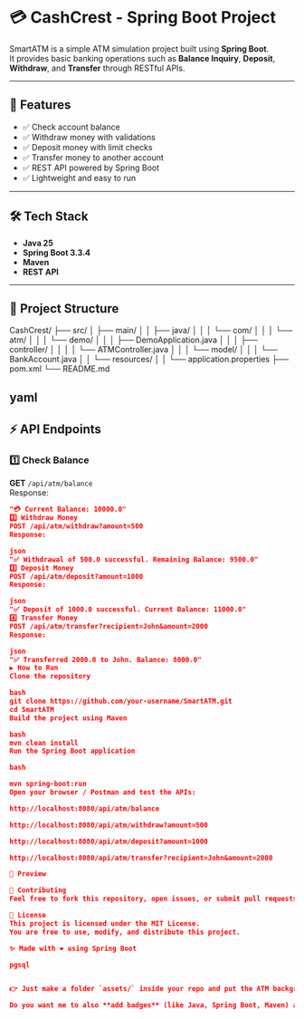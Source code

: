 # 💳 CashCrest - Spring Boot Project

SmartATM is a simple ATM simulation project built using **Spring Boot**.  
It provides basic banking operations such as **Balance Inquiry**, **Deposit**, **Withdraw**, and **Transfer** through RESTful APIs.

---

## 🚀 Features
- ✅ Check account balance  
- ✅ Withdraw money with validations  
- ✅ Deposit money with limit checks  
- ✅ Transfer money to another account  
- ✅ REST API powered by Spring Boot  
- ✅ Lightweight and easy to run  

---

## 🛠️ Tech Stack
- **Java 25**
- **Spring Boot 3.3.4**
- **Maven**
- **REST API**

---

## 📂 Project Structure
CashCrest/
├── src/
│ ├── main/
│ │ ├── java/
│ │ │ └── com/
│ │ │ └── atm/
│ │ │ └── demo/
│ │ │ ├── DemoApplication.java
│ │ │ ├── controller/
│ │ │ │ └── ATMController.java
│ │ │ └── model/
│ │ │ └── BankAccount.java
│ │ └── resources/
│ │ └── application.properties
├── pom.xml
└── README.md

yaml
---

## ⚡ API Endpoints

### 1️⃣ Check Balance  
**GET** `/api/atm/balance`  
Response:  
```json
"💳 Current Balance: 10000.0"
2️⃣ Withdraw Money
POST /api/atm/withdraw?amount=500
Response:

json
"✅ Withdrawal of 500.0 successful. Remaining Balance: 9500.0"
3️⃣ Deposit Money
POST /api/atm/deposit?amount=1000
Response:

json
"✅ Deposit of 1000.0 successful. Current Balance: 11000.0"
4️⃣ Transfer Money
POST /api/atm/transfer?recipient=John&amount=2000
Response:

json
"✅ Transferred 2000.0 to John. Balance: 8000.0"
▶️ How to Run
Clone the repository

bash
git clone https://github.com/your-username/SmartATM.git
cd SmartATM
Build the project using Maven

bash
mvn clean install
Run the Spring Boot application

bash

mvn spring-boot:run
Open your browser / Postman and test the APIs:

http://localhost:8080/api/atm/balance

http://localhost:8080/api/atm/withdraw?amount=500

http://localhost:8080/api/atm/deposit?amount=1000

http://localhost:8080/api/atm/transfer?recipient=John&amount=2000

📸 Preview

🤝 Contributing
Feel free to fork this repository, open issues, or submit pull requests to enhance functionality.

📜 License
This project is licensed under the MIT License.
You are free to use, modify, and distribute this project.

✨ Made with ❤️ using Spring Boot

pgsql


👉 Just make a folder `assets/` inside your repo and put the ATM background image there (rename it to `atm-interface.png`) so GitHub shows the preview.

Do you want me to also **add badges** (like Java, Spring Boot, Maven) at the top for a professional GitHub look?






